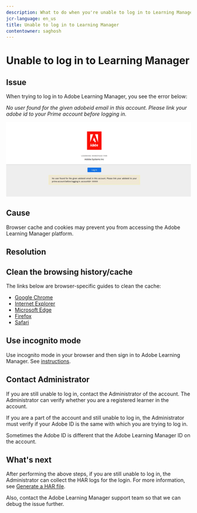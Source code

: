 ```yaml
---
description: What to do when you're unable to log in to Learning Manager.
jcr-language: en_us
title: Unable to log in to Learning Manager
contentowner: saghosh
---
```



# Unable to log in to Learning Manager

## Issue

When trying to log in to Adobe Learning Manager, you see the error below:

*No user found for the given adobeid email in this account. Please link your adobe id to your Prime account before logging in.*

![](assets/prime-error-message.png)

## Cause

Browser cache and cookies may prevent you from accessing the Adobe Learning Manager platform.

## Resolution

## Clean the browsing history/cache

The links below are browser-specific guides to clean the cache:

* [Google Chrome](https://support.google.com/accounts/answer/32050?co=GENIE.Platform%3DDesktop&hl=en)
* [Internet Explorer](https://kb.wisc.edu/page.php?id=1514)
* [Microsoft Edge](https://www.bitdefender.com/support/how-to-clear-the-cache-and-cookies%C2%A0in-microsoft-edge-1914.html)
* [Firefox](https://kb.iu.edu/d/ahic)
* [Safari](https://oit.colorado.edu/tutorial/clear-web-browser-cache-safari-6)

## Use incognito mode

Use incognito mode in your browser and then sign in to Adobe Learning Manager. See [instructions](https://support.google.com/chrome/answer/95464?co=GENIE.Platform%3DDesktop&hl=en&oco=0).

## Contact Administrator

If you are still unable to log in, contact the Administrator of the account. The Administrator can verify whether you are a registered learner in the account.

If you are a part of the account and still unable to log in, the Administrator must verify if your Adobe ID is the same with which you are trying to log in. 

Sometimes the Adobe ID is different that the Adobe Learning Manager ID on the account.

## What's next

After performing the above steps, if you are still unable to log in, the Administrator can collect the HAR logs for the login. For more information, see [Generate a HAR file](https://helpx.adobe.com/captivate-prime/kb/generate-HAR-file.html).

Also, contact the Adobe Learning Manager support team so that we can debug the issue further.
